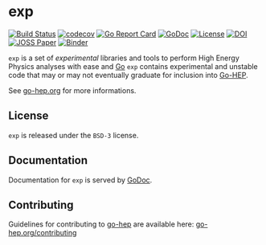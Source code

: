 exp
===

[![Build Status](https://travis-ci.org/go-hep/exp.svg?branch=master)](https://travis-ci.org/go-hep/exp)
[![codecov](https://codecov.io/gh/go-hep/exp/branch/master/graph/badge.svg)](https://codecov.io/gh/go-hep/exp)
[![Go Report Card](https://goreportcard.com/badge/github.com/go-hep/exp)](https://goreportcard.com/report/github.com/go-hep/exp)
[![GoDoc](https://godoc.org/go-hep.org/x/exp?status.svg)](https://godoc.org/go-hep.org/x/exp)
[![License](https://img.shields.io/badge/License-BSD--3-blue.svg)](https://go-hep.org/license)
[![DOI](https://zenodo.org/badge/DOI/10.5281/zenodo.597940.svg)](https://doi.org/10.5281/zenodo.597940)
[![JOSS Paper](http://joss.theoj.org/papers/0b007c81073186f7c61f95ea26ad7971/status.svg)](http://joss.theoj.org/papers/0b007c81073186f7c61f95ea26ad7971)
[![Binder](https://mybinder.org/badge.svg)](https://mybinder.org/v2/gh/go-hep/binder/master)


`exp` is a set of *experimental* libraries and tools to perform High Energy Physics analyses with ease and [Go](https://golang.org)
`exp` contains experimental and unstable code that may or may not eventually graduate for inclusion into [Go-HEP](https://go-hep.org/x/hep).

See [go-hep.org](https://go-hep.org) for more informations.

## License

`exp` is released under the `BSD-3` license.

## Documentation

Documentation for `exp` is served by [GoDoc](https://godoc.org/go-hep.org/x/exp).

## Contributing

Guidelines for contributing to [go-hep](https://go-hep.org) are available here:
 [go-hep.org/contributing](https://go-hep.org/contributing)
